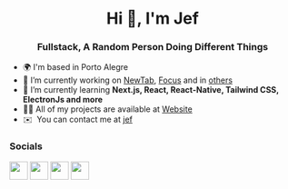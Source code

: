 <h1 align="center">Hi 👋, I'm Jef</h1>
<h3 align="center">Fullstack, A Random Person Doing Different Things</h3>

* 🌍 I'm based in Porto Alegre
* 🔭 I’m currently working on [NewTab](https://newtab-website.netlify.app/), [Focus](https://jef.vercel.app/focus) and in [others](https://jef.vercel.app/)
* 🌱 I’m currently learning **Next.js, React, React-Native, Tailwind CSS, ElectronJs and more**
* 👨‍💻 All of my projects are available at [Website](https://jef.vercel.app/)
* ✉️  You can contact me at [jef](mailto:contact.dev.jef@gmail.com)

### Socials

<p align="left"> <a href="https://www.dev.to/jef30" target="_blank" rel="noreferrer"><img src="https://raw.githubusercontent.com/danielcranney/readme-generator/main/public/icons/socials/devdotto-dark.svg" width="32" height="32" /></a> <a href="https://www.github.com/JefLeo" target="_blank" rel="noreferrer"><img src="https://raw.githubusercontent.com/danielcranney/readme-generator/main/public/icons/socials/github-dark.svg" width="32" height="32" /></a> <a href="http://www.medium.com/@jefleo30" target="_blank" rel="noreferrer"><img src="https://raw.githubusercontent.com/danielcranney/readme-generator/main/public/icons/socials/medium-dark.svg" width="32" height="32" /></a> <a href="https://www.twitter.com/30__jef" target="_blank" rel="noreferrer"><img src="https://raw.githubusercontent.com/danielcranney/readme-generator/main/public/icons/socials/twitter.svg" width="32" height="32" /></a></p>


